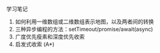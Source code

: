 学习笔记
1. 如何利用一维数组或二维数组表示地图，以及两者间的转换
2. 三种异步编程的方法：setTimeout/promise/await(async)
3. 广度优先瘦素和深度优先收索
4. 启发式收索 (A*)